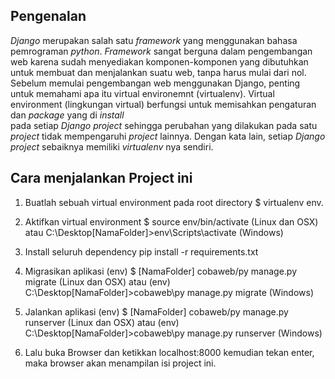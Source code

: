 ## Pengenalan

_Django_ merupakan salah satu _framework_ yang menggunakan bahasa pemrograman _python_.
_Framework_ sangat berguna dalam pengembangan web karena sudah menyediakan komponen-komponen 
yang dibutuhkan untuk membuat dan menjalankan suatu web, tanpa harus mulai dari nol. 
Sebelum memulai pengembangan web menggunakan Django, penting untuk memahami apa itu virtual environemnt (virtualenv).
Virtual environment (lingkungan virtual) berfungsi untuk memisahkan pengaturan dan _package_ yang di _install_  
pada setiap _Django project_ sehingga perubahan yang dilakukan pada satu _project_ tidak mempengaruhi _project_ lainnya. 
Dengan kata lain, setiap _Django project_ sebaiknya memiliki _virtualenv_ nya sendiri. 


## Cara menjalankan Project ini


1. Buatlah sebuah virtual environment pada root directory $ virtualenv env.

2. Aktifkan virtual environment $ source env/bin/activate (Linux dan OSX) atau C:\Desktop\[NamaFolder]>env\Scripts\activate (Windows)

3. Install seluruh dependency  pip install -r requirements.txt

4. Migrasikan aplikasi (env) $ [NamaFolder] cobaweb/py manage.py migrate (Linux dan OSX) atau (env) C:\Desktop\[NamaFolder]>cobaweb\py manage.py migrate (Windows)

5. Jalankan aplikasi (env) $ [NamaFolder] cobaweb/py manage.py runserver (Linux dan OSX) atau (env) C:\Desktop\[NamaFolder]>cobaweb\py manage.py runserver (Windows)

6. Lalu buka Browser dan ketikkan localhost:8000 kemudian tekan enter, maka browser akan menampilan isi project ini.
